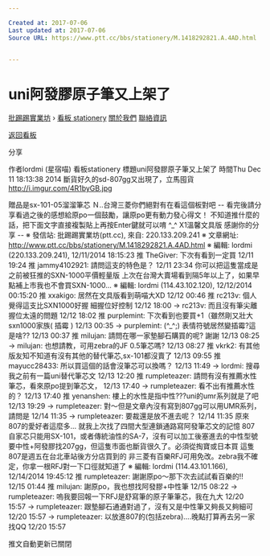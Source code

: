```yaml
---

Created at: 2017-07-06
Last updated at: 2017-07-06
Source URL: https://www.ptt.cc/bbs/stationery/M.1418292821.A.4AD.html


---
```


# uni阿發膠原子筆又上架了


[批踢踢實業坊](https://www.ptt.cc/) › [看板 stationery](https://www.ptt.cc/bbs/stationery/index.html) [關於我們](https://www.ptt.cc/about.html) [聯絡資訊](https://www.ptt.cc/contact.html)

[返回看板](https://www.ptt.cc/bbs/stationery/index.html)

分享

作者lordmi (星宿喵)
看板stationery
標題uni阿發膠原子筆又上架了
時間Thu Dec 11 18:13:38 2014
斷貨好久的sd-807gg又出現了，立馬囤貨 <http://i.imgur.com/4R1byGB.jpg>

贈品是sx-101-05溜溜筆芯 Ｎ..台灣三菱你們絕對有在看這個板對吧 -- 看完後請分享看過之後的感想給原po一個鼓勵，讓原po更有動力發心得文！ 不知道推什麼的話，把下面文字直接複製貼上再按Enter鍵就可以唷 ^\_^ X1溫馨文具版 感謝你的分享 -- ※ 發信站: 批踢踢實業坊(ptt.cc), 來自: 220.133.209.241 ※ 文章網址: <http://www.ptt.cc/bbs/stationery/M.1418292821.A.4AD.html> ※ 編輯: lordmi (220.133.209.241), 12/11/2014 18:15:23
推 TheGiver: 下次有看到一定買 12/11 19:24
推 jammy4102921: 請問這支的特色是？ 12/11 23:34
你可以把這隻當成是之前被狂推的SXN-1000平價輕量版 上次在台灣大賣場看到隔5年以上了，如果早點補上市我也不會買SXN-1000... ※ 編輯: lordmi (114.43.102.120), 12/12/2014 00:15:20
推 xxakigo: 居然在文具版看到萌喵大XD 12/12 00:46
推 rc213v: 個人覺得這支比SXN1000好握 細握位好控制 12/12 18:00
→ rc213v: 而且沒有筆尖離握位太遠的問題 12/12 18:02
推 purplemint: 下次看到也要買+1（雖然剛又壯大sxn1000家族( 插霉 ) 12/13 00:35
→ purplemint: (^\_^;) 表情符號居然變插霉?這是啥?? 12/13 00:37
推 milujan: 請問在哪一家墊腳石購買的呢? 謝謝 12/13 08:25
→ milujan: 也想請教，可用zebra的JF 0.5筆芯嗎? 12/13 08:27
推 vkrk2: 有其他版友知不知道有沒有其他的替代筆芯,sx-101都沒賣了 12/13 09:55
推 mayucc28433: 所以買這個的話會沒筆芯可以換嗎？ 12/13 11:49
→ lordmi: 搜尋我之前有一篇uni替代筆芯文 12/13 12:20
推 rumpleteazer: 請問有沒有推薦水性筆芯，看來原po提到筆芯文， 12/13 17:40
→ rumpleteazer: 看不出有推薦水性的？ 12/13 17:40
推 yenanshen: 樓上的水性是指中性???uni的umr系列就是了吧 12/13 19:29
→ rumpleteazer: 對～但是文章內沒有寫到807gg可以用UMR系列，請問是 12/14 11:35
→ rumpleteazer: 要裁還是放不進去呢？ 12/14 11:35
原來807的愛好者這麼多... 就我上次找了四間大型連鎖通路寫阿發筆芯文的記憶 807自家芯只能用SX-101，或者傳統油性的SA-7，沒有可以加工後塞進去的中性型號 要中性+阿發膠找207gg，但這隻市面也斷貨很久了。必須從掏寶或日本買 這隻807是週五在台北車站後方分店買到的 非三菱有百樂RFJ可用免改。zebra我不確定，你拿一根RFJ對一下口徑就知道了 ※ 編輯: lordmi (114.43.101.166), 12/14/2014 19:45:12
推 rumpleteazer: 謝謝原po～那下次去試試看百樂的!! 12/15 01:44
推 milujan: 謝原po，我也想找阿發膠+中性筆 12/15 08:22
→ rumpleteazer: 嗚我要回報一下RFJ是舒寫筆的原子筆筆芯，我在九大 12/20 15:57
→ rumpleteazer: 跟墊腳石通通對過了，沒有又是中性筆又夠長又夠細可 12/20 15:57
→ rumpleteazer: 以放進807的(包括zebra)....晚點打算再去另一家找QQ 12/20 15:57

推文自動更新已關閉

